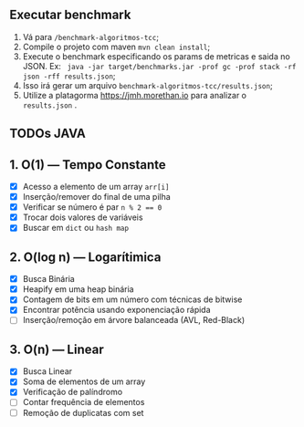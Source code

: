 ## Executar benchmark

1. Vá para `/benchmark-algoritmos-tcc`;
2. Compile o projeto com maven `mvn clean install`;
3. Execute o benchmark especificando os params de metricas e saida no JSON. Ex:
` java -jar target/benchmarks.jar -prof gc -prof stack -rf json -rff results.json`;
4. Isso irá gerar um arquivo `benchmark-algoritmos-tcc/results.json`;
5. Utilize a platagorma https://jmh.morethan.io para analizar o `results.json` .


## TODOs JAVA

## 1. O(1) — Tempo Constante

- [X] Acesso a elemento de um array `arr[i]`
- [X] Inserção/remover do final de uma pilha
- [X] Verificar se número é par `n % 2 == 0` 
- [X] Trocar dois valores de variáveis
- [X] Buscar em `dict` ou `hash map`

## 2. O(log n) — Logarítimica

- [X] Busca Binária	
- [x] Heapify em uma heap binária
- [X] Contagem de bits em um número com técnicas de bitwise
- [X] Encontrar potência usando exponenciação rápida
- [ ] Inserção/remoção em árvore balanceada (AVL, Red-Black)	

## 3. O(n) — Linear

- [X] Busca Linear
- [x] Soma de elementos de um array
- [X] Verificação de palíndromo
- [ ] Contar frequência de elementos
- [ ] Remoção de duplicatas com set